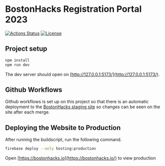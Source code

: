 # BostonHacks Registration Portal 2023

[![Actions Status](https://github.com/bostonhacks/bostonhacks-2022/workflows/Production%20Workflow/badge.svg)](https://github.com/Bostonhacks/BostonHacks-2022/actions)
[![License](http://img.shields.io/badge/License-MIT-brightgreen.svg)](./LICENSE)

## Project setup

```bash
npm install
npm run dev
```

The dev server should open on [http://127.0.0.1:5173/](http://127.0.0.1:5173/).

## Github Workflows

Github workflows is set up on this project so that there is an automatic deployment to the [BostonHacks staging site](staging.bostonhacks.io) so changes can be seen on the site after each merge.

## Deploying the Website to Production

After running the buildscript, run the following command.

```bash
firebase deploy --only hosting:production
```

Open [https://bostonhacks.io](https://bostonhacks.io/) to view production
